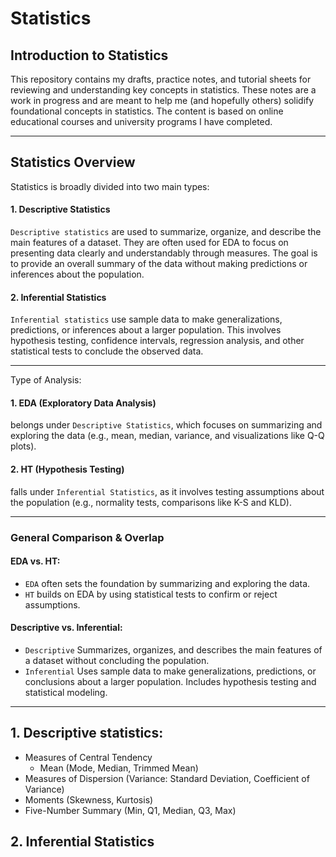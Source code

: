 # Statistics

## Introduction to Statistics

This repository contains my drafts, practice notes, and tutorial sheets for reviewing and understanding key concepts in statistics. These notes are a work in progress and are meant to help me (and hopefully others) solidify foundational concepts in statistics.
The content is based on online educational courses and university programs I have completed.

----------------------------------------------------------------------------------------------

## Statistics Overview

Statistics is broadly divided into two main types:

#### **1. Descriptive Statistics**
`Descriptive statistics` are used to summarize, organize, and describe the main features of a dataset. They are often used for EDA to focus on presenting data clearly and understandably through measures.
The goal is to provide an overall summary of the data without making predictions or inferences about the population.

#### **2. Inferential Statistics**
`Inferential statistics` use sample data to make generalizations, predictions, or inferences about a larger population. This involves hypothesis testing, confidence intervals, regression analysis, and other statistical tests to conclude the observed data.

----------------------------------------------------------------------------------------------

Type of Analysis:
#### 1. EDA (Exploratory Data Analysis) 
belongs under `Descriptive Statistics`, which focuses on summarizing and exploring the data (e.g., mean, median, variance, and visualizations like Q-Q plots).
#### 2. HT (Hypothesis Testing) 
falls under `Inferential Statistics`, as it involves testing assumptions about the population (e.g., normality tests, comparisons like K-S and KLD).

----------------------------------------------------------------------------------------------

### General Comparison & Overlap

#### EDA vs. HT:
- `EDA` often sets the foundation by summarizing and exploring the data.
- `HT` builds on EDA by using statistical tests to confirm or reject assumptions.

#### Descriptive vs. Inferential:
- `Descriptive` Summarizes, organizes, and describes the main features of a dataset without concluding the population.
- `Inferential` Uses sample data to make generalizations, predictions, or conclusions about a larger population. Includes hypothesis testing and statistical modeling.

----------------------------------------------------------------------------
## 1. Descriptive statistics: 
  - Measures of Central Tendency
    - Mean (Mode, Median, Trimmed Mean)
  - Measures of Dispersion (Variance: Standard Deviation, Coefficient of Variance)
  - Moments (Skewness, Kurtosis)
  - Five-Number Summary (Min, Q1, Median, Q3, Max)

## 2. Inferential Statistics




